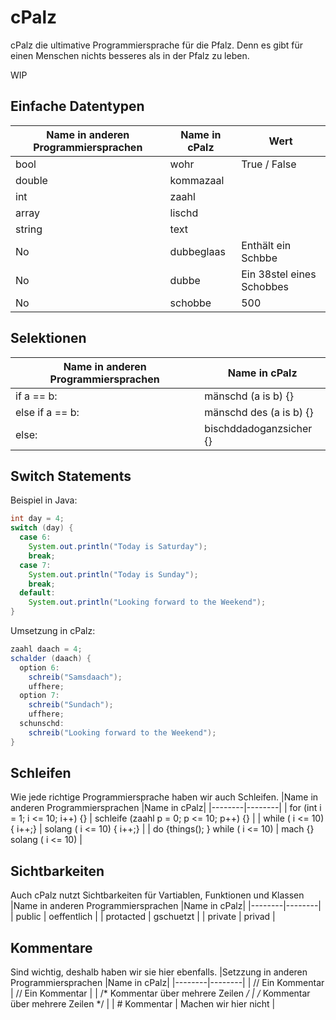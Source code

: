 # cPalz

cPalz die ultimative Programmiersprache für die Pfalz. Denn es gibt für einen Menschen nichts besseres als in der Pfalz zu leben.

WIP

## Einfache Datentypen
|Name in anderen Programmiersprachen |Name in cPalz| Wert|
|--------|--------|--------|
|  bool  |    wohr    | True / False |
|  double  |    kommazaal    |  |
|  int  |    zaahl    |  |
|  array  |    lischd    |  |
|  string  |    text    |  |
|  No  |    dubbeglaas    | Enthält ein Schbbe |
|  No  |    dubbe    | Ein 38stel eines Schobbes |
|  No  |    schobbe    | 500 |

## Selektionen
|Name in anderen Programmiersprachen |Name in cPalz|
|--------|--------|
|  if a == b:  |    mänschd (a is b) {}    |
|  else if a == b:  |    mänschd des (a is b) {}    |
|  else:  |    bischddadoganzsicher {}    |

## Switch Statements
Beispiel in Java:
```java
int day = 4;
switch (day) {
  case 6:
    System.out.println("Today is Saturday");
    break;
  case 7:
    System.out.println("Today is Sunday");
    break;
  default:
    System.out.println("Looking forward to the Weekend");
}
```
Umsetzung in cPalz:
```java
zaahl daach = 4;
schalder (daach) {
  option 6:
    schreib("Samsdaach");
    uffhere;
  option 7:
    schreib("Sundach");
    uffhere;
  schunschd:
    schreib("Looking forward to the Weekend");
}
```

## Schleifen
Wie jede richtige Programmiersprache haben wir auch Schleifen.
|Name in anderen Programmiersprachen |Name in cPalz|
|--------|--------|
|  for (int i = 1; i <= 10; i++) {}  |    schleife (zaahl p = 0; p <= 10; p++) {}    |
|  while ( i <= 10) { i++;}  |    solang ( i <= 10) { i++;}    |
|  do {things(); } while ( i <= 10)  |    mach {} solang ( i <= 10)    |

## Sichtbarkeiten
Auch cPalz nutzt Sichtbarkeiten für Vartiablen, Funktionen und Klassen
|Name in anderen Programmiersprachen |Name in cPalz|
|--------|--------|
|  public  |    oeffentlich    |
|  protacted  |    gschuetzt    |
|  private  |    privad    |

## Kommentare
Sind wichtig, deshalb haben wir sie hier ebenfalls.
|Setzzung in anderen Programmiersprachen |Name in cPalz|
|--------|--------|
|  // Ein Kommentar  |    // Ein Kommentar    |
| /* Kommentar über mehrere Zeilen */  |    /* Kommentar über mehrere Zeilen */    |
| # Kommentar   |    Machen wir hier nicht    |
